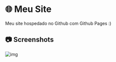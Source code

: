 # 🌐 Meu Site

Meu site hospedado no Github com Github Pages :)

## 📷 Screenshots
![img](https://cdn.discordapp.com/attachments/889233196091342920/957310042619662336/opera_qcclWY0Ku7.gif)
